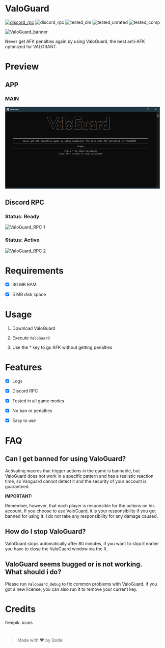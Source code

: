 # ValoGuard
[![discord_rpc](https://img.shields.io/badge/JOIN-DISCORD%20SERVER-blue)](https://discord.gg/Tu4xuvAf5y) ![discord_rpc](https://img.shields.io/badge/USING-DISCORD%20RPC-blue) ![tested_dm](https://img.shields.io/badge/TESTED-DEATHMATCH-yellowgreen) ![tested_unrated](https://img.shields.io/badge/TESTED-UNRATED-yellowgreen) ![tested_comp](https://img.shields.io/badge/TESTED-COMPETITIVE-yellowgreen)

![ValoGuard_banner](src/ValoGuard_banner.png  "ValoGuard")

Never get AFK penalties again by using ValoGuard, the best anti-AFK optimized for VALORANT.
#
  
# Preview
## APP
### MAIN
![ValoGuard_APP](src/preview_app_2.png  "ValoGuard licensing")
## Discord RPC
### Status: Ready
![ValoGuard_RPC 1](src/preview_rpc_1.png  "ValoGuard")
### Status: Active
![ValoGuard_RPC 2](src/preview_rpc_2.png  "ValoGuard")

# Requirements

- [x] 30 MB RAM

- [x] 5 MB disk space

  

# Usage

1. Download ValoGuard

2. Execute `ValoGuard`

3. Use the * key to go AFK without getting penalties

# Features
- [x] Logs
- [x] Discord RPC
- [x] Tested in all game modes
- [x] No ban or penalties
- [x] Easy to use
  

# FAQ

  

## Can I get banned for using ValoGuard?

Activating macros that trigger actions in the game is bannable, but ValoGuard does not work in a specific pattern and has a realistic reaction time, so Vanguard cannot detect it and the security of your account is guaranteed.

**IMPORTANT:**

Remember, however, that each player is responsible for the actions on his account. If you choose to use ValoGuard, it is your responsibility if you get banned for using it. I do not take any responsibility for any damage caused.

  

## How do I stop ValoGuard?

ValoGuard stops automatically after 80 minutes, if you want to stop it earlier you have to close the ValoGuard window via the X.

  

## ValoGuard seems bugged or is not working. What should i do?
Please run `ValoGuard_debug` to fix common problems with ValoGuard. If you got a new license, you can also run it to remove your current key.


# Credits

freepik: icons

#

> Made with ♥ by Qode
